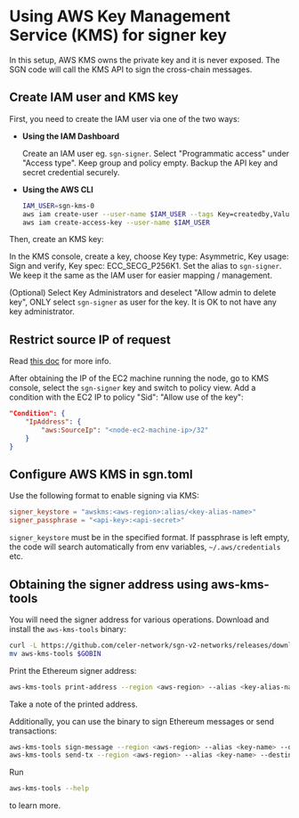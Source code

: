# Using AWS Key Management Service (KMS) for signer key

In this setup, AWS KMS owns the private key and it is never exposed. The SGN code will call the KMS API to sign the cross-chain messages.

## Create IAM user and KMS key

First, you need to create the IAM user via one of the two ways:

  - **Using the IAM Dashboard**

    Create an IAM user eg. `sgn-signer`. Select "Programmatic access" under "Access type". Keep group and policy empty. Backup the API key and secret credential securely.

  - **Using the AWS CLI**

    ```sh
    IAM_USER=sgn-kms-0
    aws iam create-user --user-name $IAM_USER --tags Key=createdby,Value=`whoami`
    aws iam create-access-key --user-name $IAM_USER
    ```

Then, create an KMS key:

In the KMS console, create a key, choose Key type: Asymmetric, Key usage: Sign and verify, Key spec: ECC_SECG_P256K1. Set the alias to `sgn-signer`. We keep it the same as the IAM user for easier mapping / management.

(Optional) Select Key Administrators and deselect "Allow admin to delete key", ONLY select `sgn-signer` as user for the key. It is OK to not have any key administrator.

## Restrict source IP of request

Read [this doc](https://docs.aws.amazon.com/kms/latest/developerguide/policy-conditions.html#conditions-aws-ip-address) for more info.

After obtaining the IP of the EC2 machine running the node, go to KMS console, select the `sgn-signer` key and switch to policy view. Add a condition with the EC2 IP to policy "Sid": "Allow use of the key":

```json
"Condition": {
    "IpAddress": {
        "aws:SourceIp": "<node-ec2-machine-ip>/32"
    }
}
```

## Configure AWS KMS in sgn.toml

Use the following format to enable signing via KMS:

```toml
signer_keystore = "awskms:<aws-region>:alias/<key-alias-name>"
signer_passphrase = "<api-key>:<api-secret>"
```

`signer_keystore` must be in the specified format. If passphrase is left empty, the code will search automatically from env variables, `~/.aws/credentials` etc.

## Obtaining the signer address using aws-kms-tools

You will need the signer address for various operations. Download and install the `aws-kms-tools` binary:

```sh
curl -L https://github.com/celer-network/sgn-v2-networks/releases/download/v1.6.2/aws-kms-tools-linux-amd64.tar.gz | tar -xz
mv aws-kms-tools $GOBIN
```

Print the Ethereum signer address:

```sh
aws-kms-tools print-address --region <aws-region> --alias <key-alias-name>
```

Take a note of the printed address.

Additionally, you can use the binary to sign Ethereum messages or send transactions:

```sh
aws-kms-tools sign-message --region <aws-region> --alias <key-name> --data "0x1234"
aws-kms-tools send-tx --region <aws-region> --alias <key-name> --destination <address> --value 1 --data "0x1234"
```

Run

```sh
aws-kms-tools --help
```

to learn more.
